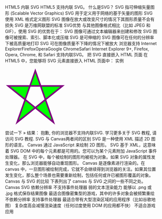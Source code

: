 HTML5 内联 SVG
HTML5 支持内联 SVG。
什么是SVG？
SVG 指可伸缩矢量图形 (Scalable Vector Graphics)
SVG 用于定义用于网络的基于矢量的图形
SVG 使用 XML 格式定义图形
SVG 图像在放大或改变尺寸的情况下其图形质量不会有损失
SVG 是万维网联盟的标准
SVG优势
与其他图像格式相比（比如 JPEG 和 GIF），使用 SVG 的优势在于：
SVG 图像可通过文本编辑器来创建和修改
SVG 图像可被搜索、索引、脚本化或压缩
SVG 是可伸缩的
SVG 图像可在任何的分辨率下被高质量地打印
SVG 可在图像质量不下降的情况下被放大
浏览器支持
Internet ExplorerFirefoxOperaGoogle ChromeSafari
Internet Explorer 9+, Firefox, Opera, Chrome, 和 Safari 支持内联SVG。
把 SVG 直接嵌入 HTML 页面
在 HTML5 中，您能够将 SVG 元素直接嵌入 HTML 页面中：
实例
<!DOCTYPE html>
<html>
<body>

<svg xmlns="http://www.w3.org/2000/svg" version="1.1" height="190">
  <polygon points="100,10 40,180 190,60 10,60 160,180"
  style="fill:lime;stroke:purple;stroke-width:5;fill-rule:evenodd;">
</svg>

</body>
</html>

尝试一下 »
结果：
抱歉, 你的浏览器不支持内联SVG.
学习更多关于 SVG 教程, 请访问 SVG 教程.
SVG 与 Canvas两者间的区别
SVG 是一种使用 XML 描述 2D 图形的语言。
Canvas 通过 JavaScript 来绘制 2D 图形。
SVG 基于 XML，这意味着 SVG DOM 中的每个元素都是可用的。您可以为某个元素附加 JavaScript 事件处理器。
在 SVG 中，每个被绘制的图形均被视为对象。如果 SVG 对象的属性发生变化，那么浏览器能够自动重现图形。
Canvas 是逐像素进行渲染的。在 canvas 中，一旦图形被绘制完成，它就不会继续得到浏览器的关注。如果其位置发生变化，那么整个场景也需要重新绘制，包括任何或许已被图形覆盖的对象。
Canvas 与 SVG 的比较
下表列出了 canvas 与 SVG 之间的一些不同之处。
Canvas	SVG
依赖分辨率
不支持事件处理器
弱的文本渲染能力
能够以 .png 或 .jpg 格式保存结果图像
最适合图像密集型的游戏，其中的许多对象会被频繁重绘
不依赖分辨率
支持事件处理器
最适合带有大型渲染区域的应用程序（比如谷歌地图）
复杂度高会减慢渲染速度（任何过度使用 DOM 的应用都不快）
不适合游戏应用